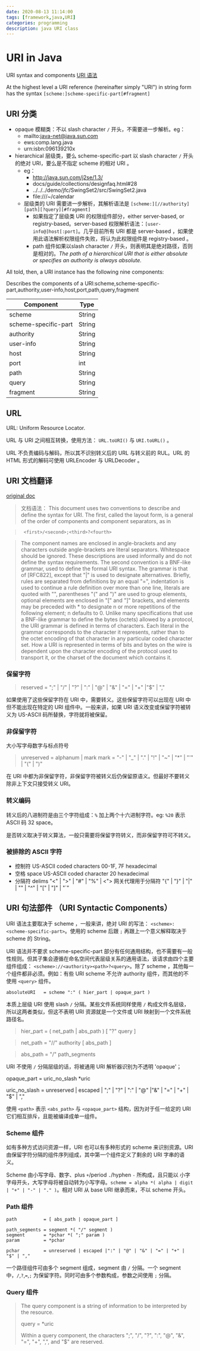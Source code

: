 ```yaml
---
date: 2020-08-13 11:14:00
tags: [framework,java,URI]
categories: programming
description: java URI class
---
```


# URI in Java

URI syntax and components [URI 语法](https://www.ietf.org/rfc/rfc2396.txt)

At the highest level a URI reference (hereinafter simply "URI") in string form has the syntax `[scheme:]scheme-specific-part[#fragment]`

## URI 分类

- opaque 模糊类：不以 slash character `/` 开头，不需要进一步解析。eg：
    - mailto:java-net@java.sun.com
    - ews:comp.lang.java
    - urn:isbn:096139210x
- hierarchical 层级类，要么 scheme-specific-part 以 slash character `/` 开头的绝对 URI，要么是不指定 scheme 的相对 URI 。
    - eg：
        - http://java.sun.com/j2se/1.3/
        - docs/guide/collections/designfaq.html#28
        - ../../../demo/jfc/SwingSet2/src/SwingSet2.java
        - file:///~/calendar
    - 层级类的 URI 需要进一步解析，其解析语法是 `[scheme:][//authority][path][?query][#fragment]`
        - 如果指定了层级类 URI 的权限组件部分，either server-based, or registry-based。server-based 权限解析语法：`[user-info@]host[:port]`。几乎目前所有 URI 都是 server-based ，如果使用此语法解析权限组件失败，将认为此权限组件是 registry-based 。
        - path 组件如果以slash character `/` 开头，则表明其是绝对路径，否则是相对的。*The path of a hierarchical URI that is either absolute or specifies an authority is always absolute.*

All told, then, a URI instance has the following nine components:

Describes the components of a URI:scheme,scheme-specific-part,authority,user-info,host,port,path,query,fragment

|Component|Type|
|--|--|
|scheme|String|
|scheme-specific-part|String|
|authority|String|
|user-info|String|
|host|String|
|port|int|
|path|String|
|query|String|
|fragment|String|

## URL

URL: Uniform Resource Locator.

URL 与 URI 之间相互转换，使用方法： `URL.toURI()` 与 `URI.toURL()` 。

URL 不负责编码与解码，所以其不识别转义后的 URL 与转义前的 RUL。URL 的 HTML 形式的解码可使用 URLEncoder 与 URLDecoder 。

## URI 文档翻译

[original doc](https://www.ietf.org/rfc/rfc2396.txt)

> 文档语法：
> This document uses two conventions to describe and define the syntax for URI.  The first, called the layout form, is a general of the order of components and component separators, as in

>      <first>/<second>;<third>?<fourth>

> The component names are enclosed in angle-brackets and any characters outside angle-brackets are literal separators.  Whitespace should be ignored.  These descriptions are used informally and do not define the syntax requirements.
> The second convention is a BNF-like grammar, used to define the formal URI syntax.  The grammar is that of [RFC822], except that "|" is used to designate alternatives.  Briefly, rules are separated from definitions by an equal "=", indentation is used to continue a rule definition over more than one line, literals are quoted with "", parentheses "(" and ")" are used to group elements, optional elements are enclosed in "[" and "]" brackets, and elements may be preceded with <n>* to designate n or more repetitions of the following element; n defaults to 0.
> Unlike many specifications that use a BNF-like grammar to define the bytes (octets) allowed by a protocol, the URI grammar is defined in terms of characters.  Each literal in the grammar corresponds to the character it represents, rather than to the octet encoding of that character in any particular coded character set.  How a URI is represented in terms of bits and bytes on the wire is dependent upon the character encoding of the protocol used to transport it, or the charset of the document which contains it.

### 保留字符

> reserved    = ";" | "/" | "?" | ":" | "@" | "&" | "=" | "+" |"$" | ","

如果使用了这些保留字符在 URI 中，需要转义。这些保留字符可以出现在 URI 中但不能出现在特定的 URI 组件中。一般来讲，如果 URI 语义改变或保留字符被转义为 US-ASCII 码所替换，字符就将被保留。

### 非保留字符

大小写字母数字与标点符号

> unreserved  = alphanum | mark
> mark        = "-" | "_" | "." | "!" | "~" | "*" | "'" | "(" | ")"

在 URI 中都为非保留字符，非保留字符被转义后仍保留原语义。但最好不要转义除非上下文只接受转义 URI。

### 转义编码

转义后的八进制符是由三个字符组成：`%` 加上两个十六进制字符。eg: `%20` 表示 ASCII 码 32 space。

是否转义取决于转义算法，一般只需要将保留字符转义，而非保留字符可不转义。

### 被排除的 ASCII 字符

- 控制符 US-ASCII coded characters 00-1F, 7F hexadecimal
- 空格 space US-ASCII coded character 20 hexadecimal
- 分隔符 delims "<" | ">" | "#" | "%" | <"> 网关代理用于分隔符 "{" | "}" | "|" | "\" | "^" | "[" | "]" | "`"

## URI 句法部件 （URI Syntactic Components）

URI 语法主要取决于 scheme ，一般来讲，绝对 URI 的写法： `<scheme>:<scheme-specific-part>`。使用的 scheme 后跟 `;` 再跟上一个意义解释取决于 scheme 的 String。

URI 语法并不要求 scheme-specific-part 部分有任何通用结构，也不需要有一般性规则。但其子集会遵循在命名空间代表层级关系的通用语法，该请求由四个主要组件组成： `<scheme>://<authority><path>?<query>`。除了 scheme ，其他每一个组件都非必须。例如：有些 URI scheme 不允许 authority 组件，而其他的不使用 `<query>` 组件。

`absoluteURI   = scheme ":" ( hier_part | opaque_part )`

本质上层级 URI 使用 slash `/` 分隔。某些文件系统同样使用 `/` 构成文件名层级，所以这两者类似，但这不表明 URI 资源就是一个文件或 URI 映射到一个文件系统路径名。

> hier_part     = ( net_path | abs_path ) [ "?" query ]

> net_path      = "//" authority [ abs_path ]

> abs_path      = "/"  path_segments

URI 不使用 `/` 分隔层级的话，将被通用 URI 解析器识别为不透明 'opaque'；

opaque_part   = uric_no_slash *uric

uric_no_slash = unreserved | escaped | ";" | "?" | ":" | "@" |"&" | "=" | "+" | "$" | ","

使用 `<path>` 表示 `<abs_path>` 与 `<opaque_part>` 结构，因为对于任一给定的 URI 它们相互排斥，且能被编译成单一组件。

### Scheme 组件

如有多种方式访问资源一样，URI 也可以有多种形式的 scheme 来识别资源。URI 由保留字符分隔的组件序列组成，其中第一个组件定义了剩余的 URI 字串的语义。

Scheme 由小写字母、数字、plus `+`/period `.`/hyphen `-` 所构成，且只能以 小字字母开头，大写字母将被自动转为小写字母。`scheme = alpha *( alpha | digit | "+" | "-" | "." )`。相对 URI 从 base URI 继承而来，不以 scheme 开头。

### Path 组件

```
path          = [ abs_path | opaque_part ]

path_segments = segment *( "/" segment )
segment       = *pchar *( ";" param )
param         = *pchar

pchar         = unreserved | escaped |":" | "@" | "&" | "=" | "+" | "$" | ","
```

一个路径组件可由多个 segment 组成，segment 由 `/` 分隔。一个 segment 中，`/`,`?`,`=`,`;` 为保留字符。同时可由多个参数构成，参数之间使用 `;` 分隔。

### Query 组件

>    The query component is a string of information to be interpreted by the resource.
> 
> query         = *uric
> 
> Within a query component, the characters ";", "/", "?", ":", "@", "&", "=", "+", ",", and "$" are reserved.

